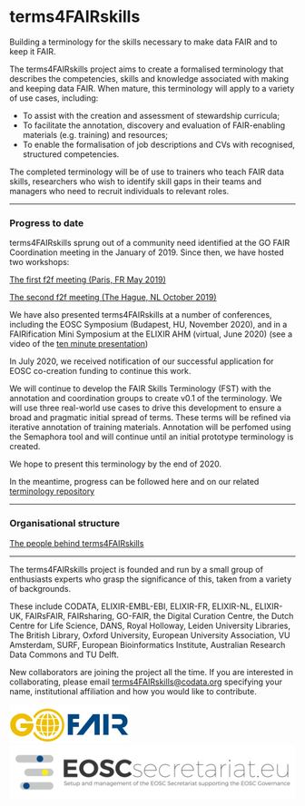 # terms4FAIRskills

Building a terminology for the skills necessary to make data FAIR and to keep it FAIR.

The terms4FAIRskills project aims to create a formalised terminology that describes the competencies, skills and knowledge associated with making and keeping data FAIR. When mature, this terminology will apply to a variety of use cases, including:
- To assist with the creation and assessment of stewardship curricula;
- To facilitate the annotation, discovery and evaluation of FAIR-enabling materials (e.g. training) and resources;
- To enable the formalisation of job descriptions and CVs with recognised, structured competencies.

The completed terminology will be of use to trainers who teach FAIR data skills, researchers who wish to identify skill gaps in their teams and managers who need to recruit individuals to relevant roles.


---


### Progress to date

terms4FAIRskills sprung out of a community need identified at the GO FAIR Coordination meeting in the January of 2019. Since then, we have hosted two workshops:

[The first f2f meeting (Paris, FR May 2019)](https://terms4fairskills.github.io/Announcement.html)

[The second f2f meeting (The Hague, NL October 2019)](https://terms4fairskills.github.io/2ndWorkshopHagueAnnouncement.html)

We have also presented terms4FAIRskills at a number of conferences, including the EOSC Symposium (Budapest, HU, November 2020), and in a FAIRification Mini Symposium at the ELIXIR AHM (virtual, June 2020) (see a video of the [ten minute presentation](https://www.youtube.com/watch?v=d21y9glx_fw&feature=youtu.be))

In July 2020, we received notification of our successful application for EOSC co-creation funding to continue this work.

We will continue to develop the FAIR Skills Terminology (FST) with the annotation and coordination groups to create v0.1 of the terminology. We will use three real-world use cases to drive this development to ensure a broad and pragmatic initial spread of terms. These terms will be refined via iterative annotation of training materials. Annotation will be perfomed using the Semaphora tool and will continue until an initial prototype terminology is created.

We hope to present this terminology by the end of 2020.

In the meantime, progress can be followed here and on our related [terminology repository](https://github.com/terms4fairskills/FAIRterminology)


---


### Organisational structure

[The people behind terms4FAIRskills](https://terms4fairskills.github.io/Teams)


---

The terms4FAIRskills project is founded and run by a small group of enthusiasts experts who grasp the significance of this, taken from a variety of backgrounds.

These include CODATA, ELIXIR-EMBL-EBI, ELIXIR-FR, ELIXIR-NL, ELIXIR-UK, FAIRsFAIR, FAIRsharing, GO-FAIR, the Digital Curation Centre, the Dutch Centre for Life Science, DANS, Royal Holloway, Leiden University Libraries, The British Library, Oxford University, European University Association, VU Amsterdam, SURF, European Bioinformatics Institute, Australian Research Data Commons and TU Delft.

New collaborators are joining the project all the time. If you are interested in collaborating, please email [terms4FAIRskills@codata.org](mailto:terms4FAIRskills@codata.org) specifying your name, institutional affiliation and how you would like to contribute.

![GO-FAIR](InitialAnnouncement/images/GO-FAIR.png "GO-FAIR")
![EOSC](img/EOSCsecretariat.png "EOSC")
